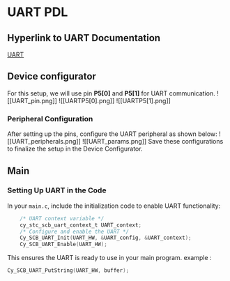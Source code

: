 # UART PDL

## Hyperlink to UART Documentation
[UART](https://infineon.github.io/psoc6pdl/pdl_api_reference_manual/html/group__group__scb__uart.html)
## Device configurator
For this setup, we will use pin **P5[0]** and **P5[1]** for UART communication.
![[UART_pin.png]]
![[UARTP5[0].png]] 
![[UARTP5[1].png]]
### Peripheral Configuration

After setting up the pins, configure the UART peripheral as shown below:
![[UART_peripherals.png]]
![[UART_params.png]]
Save these configurations to finalize the setup in the Device Configurator.
## Main

### Setting Up UART in the Code

In your `main.c`, include the initialization code to enable UART functionality:
```c
	/* UART context variable */
	cy_stc_scb_uart_context_t UART_context;
	/* Configure and enable the UART */
	Cy_SCB_UART_Init(UART_HW, &UART_config, &UART_context);
	Cy_SCB_UART_Enable(UART_HW);

```


This ensures the UART is ready to use in your main program.
example : 

```c
Cy_SCB_UART_PutString(UART_HW, buffer);
```